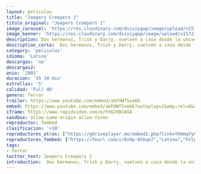 ```yaml
---
layout: peliculas
title: "Jeepers Creepers 1"
titulo_original: "Jeepers Creepers 1"
image_carousel: 'https://res.cloudinary.com/dsiuiygwp/image/upload/v1572146617/jeepers-min_xo09bq.jpg'
image_banner: 'https://res.cloudinary.com/dsiuiygwp/image/upload/v1572146622/maxresdefault_6_-min_h1g2nh.jpg'
description: Dos hermanos, Trish y Darry, vuelven a casa desde la universidad y tienen que cruzar en coche el Medio-Oeste americano. Durante su viaje a través de un paisaje inhóspito tienen un encuentro terrorífico con un loco que intenta sacarles de la carretera con su camioneta. Poco tiempo después los chicos ven al conductor junto a una iglesia abandonada y observan cómo tira por una gran tubería abierta lo que parece ser dos cuerpos envueltos en sábanas. Tras otro violento encuentro en la carretera deciden regresar a la iglesia y lo que descubren allí es sólo el principio de la pesadilla. Su rutinario viaje a casa se convierte en una carrera desesperada para escapar de una criatura terrorífica que les ha elegido como presa y les persigue implacablemente; una criatura que aparece cada cierto tiempo para alimentarse y que se ha encaprichado con los ojos azules de Darry. Esta película también es conocida como el demonio
description_corta:  Dos hermanos, Trish y Darry, vuelven a casa desde la universidad y tienen que cruzar en coche el Medio-Oeste americano. Durante su viaje a través de un paisaje inhóspito tienen un encuentro terrorífico con un loco que intenta sacarles de la....
category: 'peliculas'
idioma: 'Latino'
descargas: 'no'
descargas2:
anio: '2001'
duracion: '1h 30 min'
estrellas: '5'
calidad: 'Full HD'
genero: Terror
trailer: https://www.youtube.com/embed/akFUWf5xe6k
embed: https://www.youtube.com/embed/akFUWf5xe6k?autoplay=1&amp;rel=0&amp;hd=1&border=0&wmode=opaque&enablejsapi=1&modestbranding=1&controls=1&showinfo=0
iframe: https://www.rapidvideo.com/e/FX620BLWIA
sandbox: allow-same-origin allow-forms
reproductor: fembed
clasificacion: '+10'
reproductores_otros: ["https://gdriveplayer.me/embed2.php?link=Y6Hmq7y6rBKyucU30odYIQeza3F4NH97oKl0%252FZ%252FmvM8bFYsNsLJ7oj3E0hUiUSE4kJE1qErj%252Fufk%252F9CVWV4RNxQTnbKJ3GCPuKQ2IFQK0f7H1MeAhV3ksllWj4UTlckk22NHoqk2BoeI0fzeXZbNsI%252FefvRW5DlM2drFQpKdqtGUwb1wgmC4kjNRMi7Lwo%252BE8%253D","Latino","https://gdriveplayer.me/embed2.php?link=QfVbqj3Tc%252BAq%252FXQZpH9RDQtnZRPEJIRTJRdJxo6KpmLuo6zOaEZyjaMtmkuRAAFZQR5zjc6%252B2demATla7ZbH8qwdN1G2MNApmMvDLuA9eEz8WoFpHY23Cho%252Fs4UhPlCtOOB1d0QQ%252B9JEX8TmgjeJ3BwAKddWX34Vb1%252BLrSpjuFScqpQnlcjLVepwnFMxif47gjyUzgMZGbFtnogpnISM2M","Latino","https://peli.peliculask.site/e/EINghk7hzoE8da4/","Latino","https://mstream.website/pjvu1f6q68ax","Latino"]
reproductores_fembed: ["https://feurl.com/v/8x9p-05kqo7","Latino","https://feurl.com/v/pmo5zwge8ol","Latino"]
tags:
- Terror
twitter_text: Jeepers Creepers 1
introduction:  Dos hermanos, Trish y Darry, vuelven a casa desde la universidad y tienen que cruzar en coche el Medio-Oeste americano. Durante su viaje a través de un paisaje inhóspito tienen un encuentro terrorífico con un loco que intenta sacarles de la
---
```













